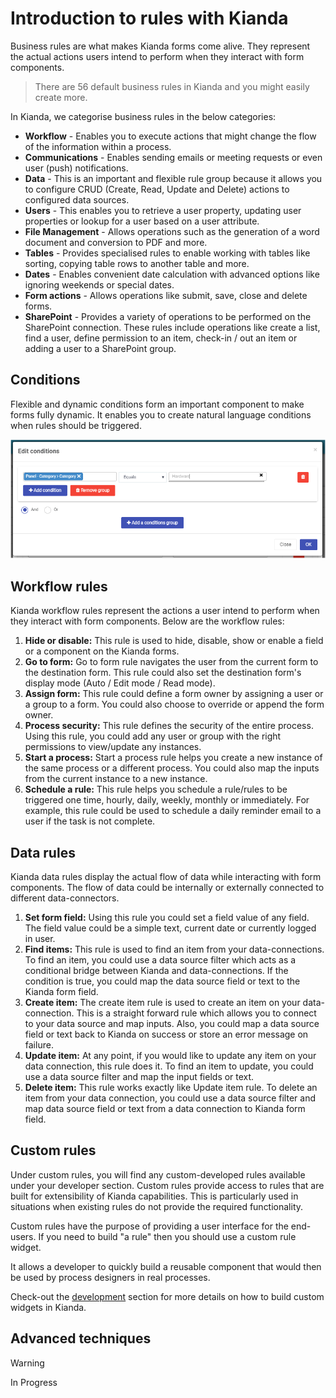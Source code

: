 # Introduction to rules with Kianda

Business rules are what makes Kianda forms come alive. They represent the actual actions users intend to perform when they interact with form components.

> There are 56 default business rules in Kianda and you might easily create more.

In Kianda, we categorise business rules in the below categories:

- **Workflow** - Enables you to execute actions that might change the flow of the information within a process. 
- **Communications** - Enables sending emails or meeting requests or even user (push) notifications.
- **Data** - This is an important and flexible rule group because it allows you to configure CRUD (Create, Read, Update and Delete) actions to configured data sources.
- **Users** - This enables you to retrieve a user property, updating user properties or lookup for a user based on a user attribute.
- **File Management** - Allows operations such as the generation of a word document and conversion to PDF and more.
- **Tables** - Provides specialised rules to enable working with tables like sorting, copying table rows to another table and more.
- **Dates** - Enables convenient date calculation with advanced options like ignoring weekends or special dates.
- **Form actions** - Allows operations like submit, save, close and delete forms. 
- **SharePoint** - Provides a variety of operations to be performed on the SharePoint connection. These rules include operations like create a list, find a user, define permission to an item, check-in / out an item or adding a user to a SharePoint group.

## Conditions

Flexible and dynamic conditions form an important component to make forms fully dynamic. It enables you  to create natural language conditions when rules should be triggered.

![Conditiion Editor](images\condition-editor.png)

## Workflow rules

Kianda workflow rules represent the actions a user intend to perform when they interact with form components. Below are the workflow rules:

1. **Hide or disable:** This rule is used to hide, disable, show or enable a field or a component on the Kianda forms.
2. **Go to form:** Go to form rule navigates the user from the current form to the destination form. This rule could also set the destination form's display mode (Auto / Edit mode / Read mode).
3. **Assign form:** This rule could define a form owner by assigning a user or a group to a form. You could also choose to override or append the form owner.
4. **Process security:** This rule defines the security of the entire process. Using this rule, you could add any user or group with the right permissions to view/update any instances.
5. **Start a process:** Start a process rule helps you create a new instance of the same process or a different process. You could also map the inputs from the current instance to a new instance.
6. **Schedule a rule:** This rule helps you schedule a rule/rules to be triggered one time, hourly, daily, weekly, monthly or immediately. For example, this rule could be used to schedule a daily reminder email to a user if the task is not complete.

## Data rules

Kianda data rules display the actual flow of data while interacting with form components. The flow of data could be internally or externally connected to different data-connectors.

1. **Set form field:** Using this rule you could set a field value of any field. The field value could be a simple text, current date or currently logged in user.
2. **Find items:** This rule is used to find an item from your data-connections. To find an item, you could use a data source filter which acts as a conditional bridge between Kianda and data-connections. If the condition is true, you could map the data source field or text to the Kianda form field.
3. **Create item:** The create item rule is used to create an item on your data-connection. This is a straight forward rule which allows you to connect to your data source and map inputs. Also, you could map a data source field or text back to Kianda on success or store an error message on failure.
4. **Update item:** At any point, if you would like to update any item on your data connection, this rule does it. To find an item to update, you could use a data source filter and map the input fields or text.
5. **Delete item:** This rule works exactly like Update item rule. To delete an item from your data connection, you could use a data source filter and map data source field or text from a data connection to Kianda form field.

## Custom rules

Under custom rules, you will find any custom-developed rules available under your developer section. Custom rules provide access to rules that are built for extensibility of Kianda capabilities. This is particularly used in situations when existing rules do not provide the required functionality.

Custom rules have the purpose of providing a user interface for the end-users. If you need to build "a rule" then you should use a custom rule widget.

It allows a developer to quickly build a reusable component that would then be used by process designers in real processes.

Check-out the [development](development.md) section for more details on how to build custom widgets in Kianda.

## Advanced techniques

> [!WARNING]
>
> In Progress


